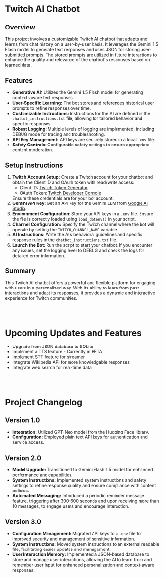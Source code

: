 <body>
    <h1>Twitch AI Chatbot</h1>
    <h2>Overview</h2>
    <p>This project involves a customizable Twitch AI chatbot that adapts and learns from chat history on a user-by-user basis. It leverages the Gemini 1.5 Flash model to generate text responses and uses JSON for storing user-submitted prompts. The stored prompts are utilized in future interactions to enhance the quality and relevance of the chatbot's responses based on learned data.</p>
    <h2>Features</h2>
    <ul>
        <li><strong>Generative AI:</strong> Utilizes the Gemini 1.5 Flash model for generating context-aware text responses.</li>
        <li><strong>User-Specific Learning:</strong> The bot stores and references historical user prompts to refine responses over time.</li>
        <li><strong>Customizable Instructions:</strong> Instructions for the AI are defined in the <code>chatbot_instructions.txt</code> file, allowing for tailored behavior and specific responses.</li>
        <li><strong>Robust Logging:</strong> Multiple levels of logging are implemented, including DEBUG mode for tracing and troubleshooting.</li>
        <li><strong>API Key Management:</strong> API keys are securely stored in a local <code>.env</code> file.</li>
        <li><strong>Safety Controls:</strong> Configurable safety settings to ensure appropriate content moderation.</li>
    </ul>
    <h2>Setup Instructions</h2>
    <ol>
        <li><strong>Twitch Account Setup:</strong> Create a Twitch account for your chatbot and obtain the Client ID and OAuth token with read/write access:
            <ul>
                <li>Client ID: <a href="https://twitchtokengenerator.com" target="_blank">Twitch Token Generator</a></li>
                <li>OAuth Token: <a href="https://dev.twitch.tv/console" target="_blank">Twitch Developer Console</a></li>
            </ul>
            Ensure these credentials are for your bot account.</li>
        <li><strong>Gemini API Key:</strong> Get an API key for the Gemini LLM from <a href="https://aistudio.google.com/app/apikey" target="_blank">Google AI Studio</a>.</li>
        <li><strong>Environment Configuration:</strong> Store your API keys in a <code>.env</code> file. Ensure the file is correctly loaded using <code>load_dotenv()</code> in your script.</li>
        <li><strong>Channel Configuration:</strong> Specify the Twitch channel where the bot will operate by setting the <code>TWITCH_CHANNEL_NAME</code> variable.</li>
        <li><strong>AI Instructions:</strong> Write the AI’s behavioral guidelines and specific response rules in the <code>chatbot_instructions.txt</code> file.</li>
        <li><strong>Launch the Bot:</strong> Run the script to start your chatbot. If you encounter any issues, set the logging level to DEBUG and check the logs for detailed error information.</li>
    </ol>
    <h2>Summary</h2>
    <p>This Twitch AI chatbot offers a powerful and flexible platform for engaging with users in a personalized way. With its ability to learn from past interactions and adapt its responses, it provides a dynamic and interactive experience for Twitch communities.</p>
    <br>
    <br>
    <h1>Upcoming Updates and Features</h1>
    <ul>
        <li>Upgrade from JSON database to SQLite</li>
        <li>Implement a TTS feature - Currently in BETA</li>
        <li>Implement STT feature for streamer</li>
        <li>Integrate Wikipedia API for more knowledgable responses</li>
        <li>Integrate web search for real-time data</li>
    </ul>
    <br>
    <br>
    <h1>Project Changelog</h1>
    <div class="version">
        <h2>Version 1.0</h2>
        <ul>
            <li><strong>Integration:</strong> Utilized GPT-Neo model from the Hugging Face library.</li>
            <li><strong>Configuration:</strong> Employed plain text API keys for authentication and service access.</li>
        </ul>
    </div>
    <div class="version">
        <h2>Version 2.0</h2>
        <ul>
            <li><strong>Model Upgrade:</strong> Transitioned to Gemini Flash 1.5 model for enhanced performance and capabilities.</li>
            <li><strong>System Instructions:</strong> Implemented system instructions and safety settings to refine response quality and ensure compliance with content policies.</li>
            <li><strong>Automated Messaging:</strong> Introduced a periodic reminder message feature, triggering after 300-600 seconds and upon receiving more than 10 messages, to engage users and encourage interaction.</li>
        </ul>
    </div>
    <div class="version">
        <h2>Version 3.0</h2>
        <ul>
            <li><strong>Configuration Management:</strong> Migrated API keys to a <code>.env</code> file for improved security and management of sensitive information.</li>
            <li><strong>System Instructions:</strong> Moved system instructions to an external readable file, facilitating easier updates and management.</li>
            <li><strong>User Interaction Memory:</strong> Implemented a JSON-based database to store and manage user interactions, allowing the AI to learn from and remember user input for enhanced personalization and context-aware responses.</li>
        </ul>
    </div>
</body>
</html>
